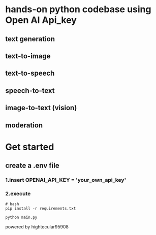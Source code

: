 # hands-on python codebase using Open AI Api_key 

## text generation
## text-to-image
## text-to-speech
## speech-to-text
## image-to-text (vision)
## moderation

# Get started
## create a .env file
### 1.insert OPENAI_API_KEY = 'your_own_api_key'
### 2.execute
``````
# bash
pip install -r requirements.txt

python main.py
``````

powered by hightecular95908